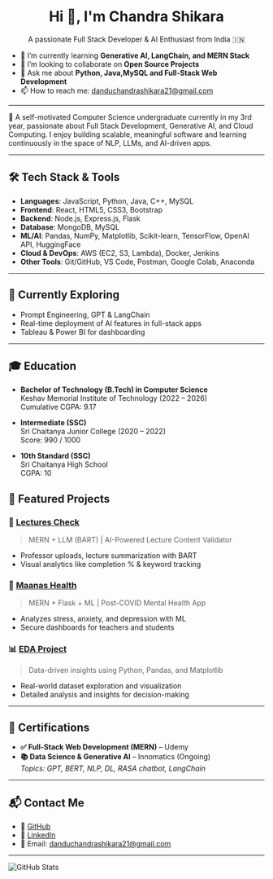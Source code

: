 <h1 align="center">Hi 👋, I'm Chandra Shikara</h1>
<p align="center">A passionate Full Stack Developer & AI Enthusiast from India 🇮🇳</p>

- 🌱 I’m currently learning **Generative AI, LangChain, and MERN Stack**
- 👯 I’m looking to collaborate on **Open Source Projects**
- 💬 Ask me about **Python, Java,MySQL and Full-Stack Web Development**
- 📫 How to reach me: danduchandrashikara21@gmail.com

--- 

🎯 A self-motivated Computer Science undergraduate currently in my 3rd year, passionate about Full Stack Development, Generative AI, and Cloud Computing. I enjoy building scalable, meaningful software and learning continuously in the space of NLP, LLMs, and AI-driven apps.

---

## 🛠 Tech Stack & Tools

- **Languages**: JavaScript, Python, Java, C++, MySQL  
- **Frontend**: React, HTML5, CSS3, Bootstrap  
- **Backend**: Node.js, Express.js, Flask  
- **Database**: MongoDB, MySQL  
- **ML/AI**: Pandas, NumPy, Matplotlib, Scikit-learn, TensorFlow, OpenAI API, HuggingFace  
- **Cloud & DevOps**: AWS (EC2, S3, Lambda), Docker, Jenkins  
- **Other Tools**: Git/GitHub, VS Code, Postman, Google Colab, Anaconda

---

## 🧠 Currently Exploring

- Prompt Engineering, GPT & LangChain  
- Real-time deployment of AI features in full-stack apps  
- Tableau & Power BI for dashboarding  

---

## 🎓 Education

- **Bachelor of Technology (B.Tech) in Computer Science**  
  Keshav Memorial Institute of Technology (2022 – 2026)  
  Cumulative CGPA: 9.17

- **Intermediate (SSC)**  
  Sri Chaitanya Junior College (2020 – 2022)  
  Score: 990 / 1000

- **10th Standard (SSC)**  
  Sri Chaitanya High School  
  CGPA: 10


## 🧪 Featured Projects

### 🔬 [Lectures Check](https://github.com/ChandraShikara/Lectures-check.git)  
> MERN + LLM (BART) | AI-Powered Lecture Content Validator  
- Professor uploads, lecture summarization with BART  
- Visual analytics like completion % & keyword tracking

### 🧠 [Maanas Health](https://github.com/ChandraShikara/Maanas-Health.git)  
> MERN + Flask + ML | Post-COVID Mental Health App  
- Analyzes stress, anxiety, and depression with ML  
- Secure dashboards for teachers and students

### 📊 [EDA Project](https://github.com/ChandraShikara/EDA-Project.git)  
> Data-driven insights using Python, Pandas, and Matplotlib  
- Real-world dataset exploration and visualization  
- Detailed analysis and insights for decision-making

---

## 📜 Certifications

- **✅ Full-Stack Web Development (MERN)** – Udemy  
- **📚 Data Science & Generative AI** – Innomatics (Ongoing)  
  *Topics: GPT, BERT, NLP, DL, RASA chatbot, LangChain*

---

## 📬 Contact Me

- 🔗 [GitHub](https://github.com/ChandraShikara)  
- 💼 [LinkedIn](https://www.linkedin.com/in/dandu-chandra-shikara-93763a2a0)  
- 📧 Email: danduchandrashikara21@gmail.com

---

![GitHub Stats](https://github-readme-stats.vercel.app/api?username=ChandraShikara&show_icons=true&theme=default)

